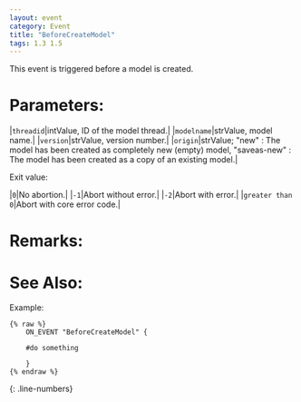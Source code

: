 ```yaml
---
layout: event
category: Event
title: "BeforeCreateModel"
tags: 1.3 1.5
---
```


This event is triggered before a model is created.  

# Parameters:  

|`threadid`|intValue, ID of the model thread.|
|`modelname`|strValue, model name.|
|`version`|strValue, version number.|
|`origin`|strValue; "new" : The model has been created as completely new (empty) model, "saveas-new" : The model has been created as a copy of an existing model.|

Exit value:

|`0`|No abortion.|
|`-1`|Abort without error.|
|`-2`|Abort with error.|
|`greater than 0`|Abort with core error code.|

# Remarks:  



# See Also:  



Example:  

```adoscript
{% raw %}
	ON_EVENT "BeforeCreateModel" {
	
	#do something
	
	}
{% endraw %}
```
{: .line-numbers}

